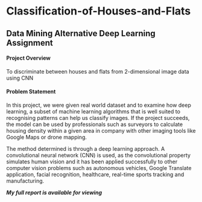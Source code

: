 # Classification-of-Houses-and-Flats

## Data Mining Alternative Deep Learning Assignment

#### Project Overview

To discriminate between houses and flats from 2-dimensional image data using CNN

#### Problem Statement

In this project, we were given real world dataset and to examine how deep learning, a subset of machine learning algorithms that is well suited to recognising patterns can help us classify images. If the project succeeds, the model can be used by professionals such as surveyors to calculate housing density within a given area in company with other imaging tools like Google Maps or drone mapping.

The method determined is through a deep learning approach. A convolutional neural network (CNN) is used, as the convolutional property simulates human vision and it has been applied successfully to other computer vision problems such as autonomous vehicles, Google Translate application, facial recognition, healthcare, real-time sports tracking and manufacturing. 

***My full report is available for viewing***
